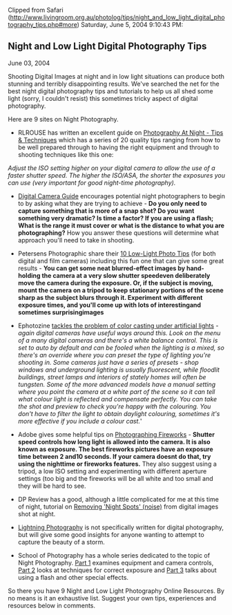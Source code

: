 <div id="wikitext">

<div style="display: none;">

Summary:some info about shooting pictures in low ligh
Parent:(Art.)Photography <span
class="wikiword">[IncludeMe](http://wiki.tamouse.org?n=Art.IncludeMe?action=edit)[?](http://wiki.tamouse.org?n=Art.IncludeMe?action=edit)</span>:[Photography](http://wiki.tamouse.org?n=Art.Photography?action=print)
Categories:[Articles](http://wiki.tamouse.org?n=Category.Articles) Tags:
photography, low light

</div>

Clipped from Safari
(<http://www.livingroom.org.au/photolog/tips/night_and_low_light_digital_photography_tips.php#more>)
Saturday, June 5, 2004 9:10:43 PM:

<div class="vspace">

</div>

<div class="round lrindent quote">

<div class="vspace">

</div>

Night and Low Light Digital Photography Tips
--------------------------------------------

June 03, 2004

Shooting Digital Images at night and in low light situations can produce
both stunning and terribly disappointing results. We've searched the net
for the best night digital photography tips and tutorials to help us all
shed some light (sorry, I couldn't resist) this sometimes tricky aspect
of digital photography.

Here are 9 sites on Night Photography.

<div class="vspace">

</div>

-   RLROUSE has written an excellent guide on [Photography At Night -
    Tips & Techniques](http://www.rlrouse.com/photography-at-night.html)
    which has a series of 20 quality tips ranging from how to be well
    prepared through to having the right equipment and through to
    shooting techniques like this one:

<div class="vspace">

</div>

<div class="indent">

*Adjust the ISO setting higher on your digital camera to allow the use
of a faster shutter speed. The higher the ISO/ASA, the shorter the
exposures you can use (very important for good night-time photography).*

</div>

<div class="vspace">

</div>

-   [Digital Camera
    Guide](http://www.digitalcamera-guide.com/tips_tricks/) encourages
    potential night photographers to begin to by asking what they are
    trying to achieve - **Do you only need to capture something that is
    more of a snap shot? Do you want something very dramatic? Is time a
    factor? If you are using a flash; What is the range it must cover or
    what is the distance to what you are photographing?** How you answer
    these questions will determine what approach you'll need to take in
    shooting.
    <div class="vspace">

    </div>

-   Petersens Photographic share their [10 Low-Light Photo
    Tips](http://www.photographic.com/phototechniques/1003lolight/) (for
    both digital and film cameras) including this fun one that can give
    some great results - **You can get some neat blurred-effect images
    by hand-holding the camera at a very slow shutter speedeven
    deliberately move the camera during the exposure. Or, if the subject
    is moving, mount the camera on a tripod to keep stationary portions
    of the scene sharp as the subject blurs through it. Experiment with
    different exposure times, and you'll come up with lots of
    interestingand sometimes surprisingimages**
    <div class="vspace">

    </div>

-   Ephotozine [tackles the problem of color casting under artificial
    lights](http://www.ephotozine.com/techniques/viewtechnique.cfm?recid=170) -
    *again digital cameras have useful ways around this. Look on the
    menu of a many digital cameras and there's a white balance control.
    This is set to auto by default and can be fooled when the lighting
    is a mixed, so there's an override where you can preset the type of
    lighting you're shooting in. Some cameras just have a series of
    presets - shop windows and underground lighting is usually
    fluorescent, while floodlit buildings, street lamps and interiors of
    stately homes will often be tungsten. Some of the more advanced
    models have a manual setting where you point the camera at a white
    part of the scene so it can tell what colour light is reflected and
    compensate perfectly. You can take the shot and preview to check
    you're happy with the colouring. You don't have to filter the light
    to obtain daylight colouring, sometimes it's more effective if you
    include a colour cast.*'
    <div class="vspace">

    </div>

-   Adobe gives some helpful tips on [Photographing
    Fireworks](http://www.adobe.com/education/digkids/tips/photo/fireworks.html) -
    **Shutter speed controls how long light is allowed into the camera.
    It is also known as exposure. The best fireworks pictures have an
    exposure time between 2 and10 seconds. If your camera doesnt do
    that, try using the nighttime or fireworks features.** They also
    suggest using a tripod, a low ISO setting and experimenting with
    different aperture settings (too big and the fireworks will be all
    white and too small and they will be hard to see.
    <div class="vspace">

    </div>

-   DP Review has a good, although a little complicated for me at this
    time of night, tutorial on [Removing 'Night Spots'
    (noise)](http://www.dpreview.com/learn/?/Image_Techniques/Night_Spots_01.htm)
    from digital images shot at night.
    <div class="vspace">

    </div>

-   [Lightning Photography](http://www.cimms.ou.edu/~doswell/ltgph.html)
    is not specifically written for digital photography, but will give
    some good insights for anyone wanting to attempt to capture the
    beauty of a storm.
    <div class="vspace">

    </div>

-   School of Photography has a whole series dedicated to the topic of
    Night Photography. [Part
    1](http://www.schoolofphotography.com/night/night.html%23int)
    examines equipment and camera controls, [Part
    2](http://www.schoolofphotography.com/night/night2.html) looks at
    techniques for correct exposure and [Part
    3](http://www.schoolofphotography.com/night/night3.html) talks about
    using a flash and other special effects.

So there you have 9 Night and Low Light Photography Online Resources. By
no means is it an exhaustive list. Suggest your own tips, experiences
and resources below in comments.

</div>

</div>
